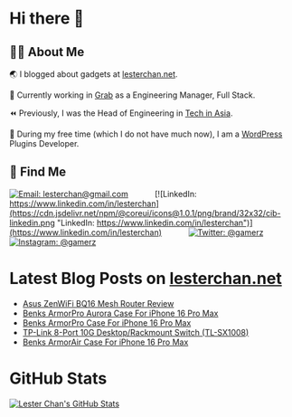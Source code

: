 # Hi there 👋

## 👨‍💻 About Me

🌏 I blogged about gadgets at [lesterchan.net](https://lesterchan.net).

🥞 Currently working in [Grab](https://grab.com) as a Engineering Manager, Full Stack.

⏪ Previously, I was the Head of Engineering in [Tech in Asia](https://www.techinasia.com).

🔌 During my free time (which I do not have much now), I am a [WordPress](https://wordpress.org) Plugins Developer.

## 🔎 Find Me

[![Email: lesterchan@gmail.com](https://cdn.jsdelivr.net/npm/@coreui/icons@1.0.1/png/brand/32x32/cib-gmail.png "Email: lesterchan@gmail.com")](mailto:lesterchan@gmail.com)
&nbsp;&nbsp;&nbsp;&nbsp;&nbsp;&nbsp;&nbsp;&nbsp;&nbsp;&nbsp;
[![LinkedIn: https://www.linkedin.com/in/lesterchan](https://cdn.jsdelivr.net/npm/@coreui/icons@1.0.1/png/brand/32x32/cib-linkedin.png "LinkedIn: https://www.linkedin.com/in/lesterchan")](https://www.linkedin.com/in/lesterchan)
&nbsp;&nbsp;&nbsp;&nbsp;&nbsp;&nbsp;&nbsp;&nbsp;&nbsp;&nbsp;
[![Twitter: @gamerz](https://cdn.jsdelivr.net/npm/@coreui/icons@1.0.1/png/brand/32x32/cib-twitter.png "Twitter: @gamerz")](https://twitter.com/gamerz)
&nbsp;&nbsp;&nbsp;&nbsp;&nbsp;&nbsp;&nbsp;&nbsp;&nbsp;&nbsp;
[![Instagram: @gamerz](https://cdn.jsdelivr.net/npm/@coreui/icons@1.0.1/png/brand/32x32/cib-instagram.png "Instagram: @gamerz")](https://instagram.com/gamerz)

# Latest Blog Posts on [lesterchan.net](https://lesterchan.net)

<!-- BLOG-POST-LIST:START -->
- [Asus ZenWiFi BQ16 Mesh Router Review](https://lesterchan.net/blog/2024/11/11/asus-zenwifi-bq16-mesh-router-review/)
- [Benks ArmorPro Aurora Case For iPhone 16 Pro Max](https://lesterchan.net/blog/2024/11/04/benks-armorpro-aurora-case-for-iphone-16-pro-max/)
- [Benks ArmorPro Case For iPhone 16 Pro Max](https://lesterchan.net/blog/2024/10/28/benks-armorpro-case-for-iphone-16-pro-max/)
- [TP-Link 8-Port 10G Desktop/Rackmount Switch &lpar;TL-SX1008&rpar;](https://lesterchan.net/blog/2024/10/14/tp-link-8-port-10g-desktop-rackmount-switch-tl-sx1008/)
- [Benks ArmorAir Case For iPhone 16 Pro Max](https://lesterchan.net/blog/2024/10/07/benks-armorair-case-for-iphone-16-pro-max/)
<!-- BLOG-POST-LIST:END -->

# GitHub Stats

[![Lester Chan's GitHub Stats](https://github-readme-stats.vercel.app/api?username=lesterchan&show_icons=true&theme=transparent&private=true&include_all_commits=true "Lester Chan's GitHub Stats")](https://github.com/lesterchan)

